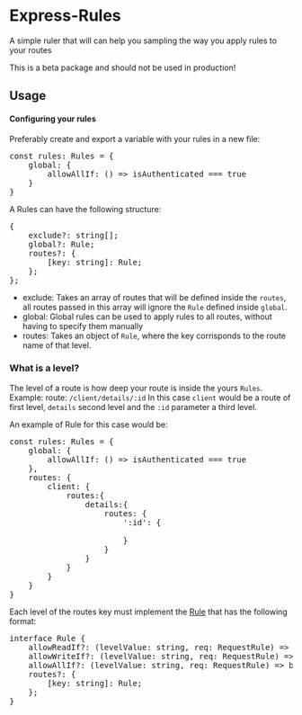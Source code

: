 # Express-Rules
A simple ruler that will can help you sampling the way you apply rules to your routes <br />

This is a beta package and should not be used in production!

## Usage

#### Configuring your rules
Preferably create and export a variable with your rules in a new file:
<pre>
const rules: Rules = {
	global: {
		allowAllIf: () => isAuthenticated === true
	}
}
</pre>

A Rules can have the following structure:
<pre>
{
    exclude?: string[];
    global?: Rule;
    routes?: {
        [key: string]: Rule;
    };
};
</pre>

- exclude: Takes an array of routes that will be defined inside the `routes`, all routes passed in this array will ignore the `Rule` defined inside `global`.
- global: Global rules can be used to apply rules to all routes, without having to specify them manually
- routes: Takes an object of `Rule`, where the key corrisponds to the route name of that level.

### What is a level?
The level of a route is how deep your route is inside the yours `Rules`.
Example:
route: `/client/details/:id`
In this case `client` would be a route of first level, `details` second level and the `:id` parameter a third level.

An example of Rule for this case would be:
<pre>
const rules: Rules = {
	global: {
		allowAllIf: () => isAuthenticated === true
	},
	routes: {
		client: {
			routes:{
				details:{
					routes: {
						':id': {

						}
					}
				}
			}
		}
	}
}
</pre>

Each level of the routes key must implement the [Rule]() that has the following format:

<pre>
interface Rule {
    allowReadIf?: (levelValue: string, req: RequestRule) => boolean;
    allowWriteIf?: (levelValue: string, req: RequestRule) => boolean;
    allowAllIf?: (levelValue: string, req: RequestRule) => boolean;
    routes?: {
        [key: string]: Rule;
    };
}
</pre>
